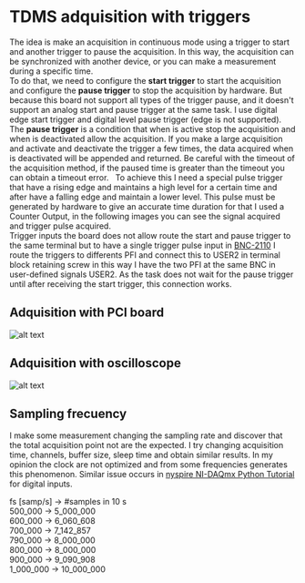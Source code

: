 # TDMS adquisition with triggers

The idea is make an acquisition in continuous mode using a trigger to start and another trigger to pause the acquisition. In this way, the acquisition can be synchronized with another device, or you can make a measurement during a specific time.   
To do that, we need to configure the **start trigger** to start the acquisition and configure the **pause trigger** to stop the acquisition by hardware. But because this board not support all types of the trigger pause, and it doesn't support an analog start and pause trigger at the same task. I use digital edge start trigger and digital level pause trigger (edge is not supported).   
The **pause trigger** is a condition that when is active stop the acquisition and when is deactivated allow the acquisition. If you make a large acquisition and activate and deactivate the trigger a few times, the data acquired when is deactivated will be appended and returned. Be careful with the timeout of the acquisition method, if the paused time is greater than the timeout you can obtain a timeout error.    
To achieve this I need a special pulse trigger that have a rising edge and maintains a high level for a certain time and after have a falling edge and maintain a lower level. This pulse must be generated by hardware to give an accurate time duration for that I used a Counter Output, in the following images you can see the signal acquired and trigger pulse acquired.  
Trigger inputs the board does not allow route the start and pause trigger to the same terminal but to have a single trigger pulse input in [BNC-2110](https://www.ni.com/docs/en-US/bundle/bnc-2110-getting-started/resource/372121f.pdf) I route the triggers to differents PFI and connect this to USER2 in terminal block retaining screw in this way I have the two PFI at the same BNC in user-defined signals USER2. As the task does not wait for the pause trigger until after receiving the start trigger, this connection works. 

## Adquisition with PCI board
![alt text](https://github.com/juliancabaleiro/nidaqmx-python-examples/blob/main/doc/images/tdms_co_pci.png)
## Adquisition with oscilloscope
![alt text](https://github.com/juliancabaleiro/nidaqmx-python-examples/blob/main/doc/images/tdms_co_scope.png)

## Sampling frecuency

I make some measurement changing the sampling rate and discover that the total acquisition point not are the expected. I try changing acquisition time, channels, buffer size, sleep time and obtain similar results. In my opinion the clock are not optimized and from some frequencies generates this phenomenon.
Similar issue occurs in [nyspire NI-DAQmx Python Tutorial](https://nspyre.readthedocs.io/en/latest/guides/ni-daqmx.html) for digital inputs.

  fs [samp/s] -> #samples in 10 s  
  500_000  -> 5_000_000  
  600_000 -> 6_060_608  
  700_000 -> 7_142_857  
  790_000 -> 8_000_000  
  800_000 -> 8_000_000  
  900_000 -> 9_090_908  
1_000_000 -> 10_000_000  
